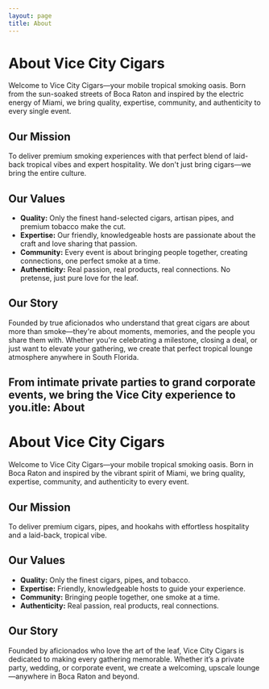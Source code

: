 ```yaml
---
layout: page
title: About
---
```


# About Vice City Cigars

Welcome to Vice City Cigars—your mobile tropical smoking oasis. Born from the sun-soaked streets of Boca Raton and inspired by the electric energy of Miami, we bring quality, expertise, community, and authenticity to every single event.

## Our Mission
To deliver premium smoking experiences with that perfect blend of laid-back tropical vibes and expert hospitality. We don't just bring cigars—we bring the entire culture.

## Our Values
- **Quality:** Only the finest hand-selected cigars, artisan pipes, and premium tobacco make the cut.
- **Expertise:** Our friendly, knowledgeable hosts are passionate about the craft and love sharing that passion.
- **Community:** Every event is about bringing people together, creating connections, one perfect smoke at a time.
- **Authenticity:** Real passion, real products, real connections. No pretense, just pure love for the leaf.

## Our Story
Founded by true aficionados who understand that great cigars are about more than smoke—they're about moments, memories, and the people you share them with. Whether you're celebrating a milestone, closing a deal, or just want to elevate your gathering, we create that perfect tropical lounge atmosphere anywhere in South Florida.

From intimate private parties to grand corporate events, we bring the Vice City experience to you.itle: About
---

# About Vice City Cigars

Welcome to Vice City Cigars—your mobile tropical smoking oasis. Born in Boca Raton and inspired by the vibrant spirit of Miami, we bring quality, expertise, community, and authenticity to every event.

## Our Mission
To deliver premium cigars, pipes, and hookahs with effortless hospitality and a laid-back, tropical vibe.

## Our Values
- **Quality:** Only the finest cigars, pipes, and tobacco.
- **Expertise:** Friendly, knowledgeable hosts to guide your experience.
- **Community:** Bringing people together, one smoke at a time.
- **Authenticity:** Real passion, real products, real connections.

## Our Story
Founded by aficionados who love the art of the leaf, Vice City Cigars is dedicated to making every gathering memorable. Whether it’s a private party, wedding, or corporate event, we create a welcoming, upscale lounge—anywhere in Boca Raton and beyond.
